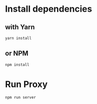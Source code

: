 # Install dependencies

## with Yarn

```bash
yarn install
```

## or NPM

```bash
npm install
```

# Run Proxy

```bash
npm run server
```